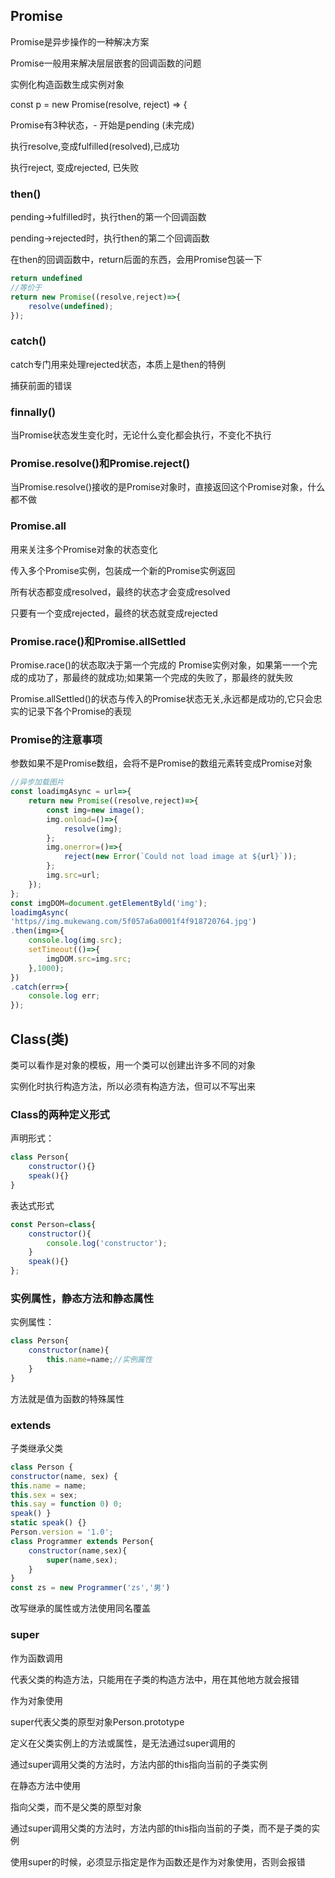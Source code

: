 ## Promise

Promise是异步操作的一种解决方案 

Promise一般用来解决层层嵌套的回调函数的问题

实例化构造函数生成实例对象 

 const p = new Promise(resolve, reject) => {

 Promise有3种状态，- 开始是pending (未完成) 

执行resolve,变成fulfilled(resolved),已成功

执行reject, 变成rejected, 已失败

### then()

 pending->fulfilled时，执行then的第一个回调函数

pending->rejected时，执行then的第二个回调函数

在then的回调函数中，return后面的东西，会用Promise包装一下

```js
return undefined
//等价于
return new Promise((resolve,reject)=>{
    resolve(undefined);
});  
```

### catch()

catch专门用来处理rejected状态，本质上是then的特例

捕获前面的错误

### finnally()

当Promise状态发生变化时，无论什么变化都会执行，不变化不执行 

### Promise.resolve()和Promise.reject()

当Promise.resolve()接收的是Promise对象时，直接返回这个Promise对象，什么都不做

### Promise.all

用来关注多个Promise对象的状态变化

传入多个Promise实例，包装成一个新的Promise实例返回

所有状态都变成resolved，最终的状态才会变成resolved

只要有一个变成rejected，最终的状态就变成rejected

### Promise.race()和Promise.allSettled

Promise.race()的状态取决于第一个完成的 Promise实例对象，如果第一一个完成的成功了，那最终的就成功;如果第一个完成的失败了，那最终的就失败

 Promise.allSettled()的状态与传入的Promise状态无关,永远都是成功的,它只会忠实的记录下各个Promise的表现

### Promise的注意事项

 参数如果不是Promise数组，会将不是Promise的数组元素转变成Promise对象

```js
//异步加载图片
const loadimgAsync = url=>{
    return new Promise((resolve,reject)=>{
        const img=new image();
        img.onload=()=>{
            resolve(img);
        };
        img.onerror=()=>{
            reject(new Error(`Could not load image at ${url}`));
        };
        img.src=url;
    });
};
const imgDOM=document.getElementByld('img');
loadimgAsync(
'https//img.mukewang.com/5f057a6a0001f4f918720764.jpg')
.then(img=>{
    console.log(img.src);
    setTimeout(()=>{
        imgDOM.src=img.src;
    },1000);
})
.catch(err=>{
    console.log err;
});
```

## Class(类)

类可以看作是对象的模板，用一个类可以创建出许多不同的对象

实例化时执行构造方法，所以必须有构造方法，但可以不写出来

### Class的两种定义形式

声明形式：

```js
class Person{
    constructor(){}
    speak(){}
}
```

表达式形式

```js
const Person=class{
    constructor(){
        console.log('constructor');
    }
    speak(){}
};
```

### 实例属性，静态方法和静态属性

实例属性：

```js
class Person{
    constructor(name){
        this.name=name;//实例属性
    }
}
```

方法就是值为函数的特殊属性

### extends

子类继承父类

```js
class Person {
constructor(name, sex) {
this.name = name;
this.sex = sex;
this.say = function 0) 0;
speak() }
static speak() {}
Person.version = '1.0';
class Programmer extends Person{
    constructor(name,sex){
        super(name,sex);
    }
}
const zs = new Programmer('zs','男')
```

改写继承的属性或方法使用同名覆盖

### super

作为函数调用

代表父类的构造方法，只能用在子类的构造方法中，用在其他地方就会报错

 作为对象使用

super代表父类的原型对象Person.prototype

定义在父类实例上的方法或属性，是无法通过super调用的 

通过super调用父类的方法时，方法内部的this指向当前的子类实例

在静态方法中使用

指向父类，而不是父类的原型对象

通过super调用父类的方法时，方法内部的this指向当前的子类，而不是子类的实例

使用super的时候，必须显示指定是作为函数还是作为对象使用，否则会报错